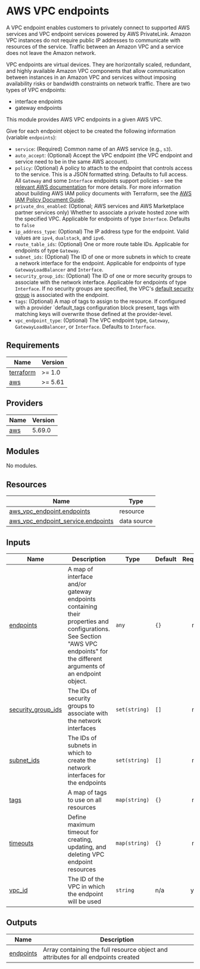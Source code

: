 # AWS VPC endpoints

A VPC endpoint enables customers to privately connect to supported AWS services and VPC endpoint services powered by AWS
PrivateLink. Amazon VPC instances do not require public IP addresses to communicate with resources of the service. Traffic
between an Amazon VPC and a service does not leave the Amazon network.

VPC endpoints are virtual devices. They are horizontally scaled, redundant, and highly available Amazon VPC components that
allow communication between instances in an Amazon VPC and services without imposing availability risks or bandwidth
constraints on network traffic. There are two types of VPC endpoints:

* interface endpoints 
* gateway endpoints

This module provides AWS VPC endpoints in a given AWS VPC.

Give for each endpoint object to be created the following information (variable `endpoints`):

* `service`: (Required) Common name of an AWS service (e.g., `s3`).
* `auto_accept`: (Optional) Accept the VPC endpoint (the VPC endpoint and service need to be in the same AWS account).
* `policy`: (Optional) A policy to attach to the endpoint that controls access to the service. This is a JSON formatted
  string. Defaults to full access. All `Gateway` and some `Interface` endpoints support policies - see the [relevant AWS
  documentation](https://docs.aws.amazon.com/vpc/latest/privatelink/vpc-endpoints-access.html) for more details. For more
  information about building AWS IAM policy documents with Terraform, see
  the [AWS IAM Policy Document Guide](https://developer.hashicorp.com/terraform/tutorials/aws/aws-iam-policy).
* `private_dns_enabled`: (Optional; AWS services and AWS Marketplace partner services only) Whether to associate a
  private hosted zone with the specified VPC. Applicable for endpoints of type `Interface`. Defaults to `false`
* `ip_address_type`: (Optional) The IP address type for the endpoint. Valid values are `ipv4`, `dualstack`, and `ipv6`.
* `route_table_ids`: (Optional) One or more route table IDs. Applicable for endpoints of type `Gateway`.
* `subnet_ids`: (Optional) The ID of one or more subnets in which to create a network interface for the endpoint. Applicable
  for endpoints of type `GatewayLoadBalancer` and `Interface`.
* `security_group_ids`: (Optional) The ID of one or more security groups to associate with the network interface. Applicable
  for endpoints of type `Interface`. If no security groups are specified, the
  VPC's [default security group](https://docs.aws.amazon.com/vpc/latest/userguide/vpc-security-groups.html#DefaultSecurityGroup)
  is associated with the endpoint.
* `tags`: (Optional) A map of tags to assign to the resource. If configured with a provider `default_tags configuration
  block present, tags with matching keys will overwrite those defined at the provider-level.
* `vpc_endpoint_type`: (Optional) The VPC endpoint type, `Gateway`, `GatewayLoadBalancer`, or `Interface`. Defaults
  to `Interface`.

<!-- BEGIN_TF_DOCS -->
## Requirements

| Name | Version |
|------|---------|
| <a name="requirement_terraform"></a> [terraform](#requirement\_terraform) | >= 1.0 |
| <a name="requirement_aws"></a> [aws](#requirement\_aws) | >= 5.61 |

## Providers

| Name | Version |
|------|---------|
| <a name="provider_aws"></a> [aws](#provider\_aws) | 5.69.0 |

## Modules

No modules.

## Resources

| Name | Type |
|------|------|
| [aws_vpc_endpoint.endpoints](https://registry.terraform.io/providers/hashicorp/aws/latest/docs/resources/vpc_endpoint) | resource |
| [aws_vpc_endpoint_service.endpoints](https://registry.terraform.io/providers/hashicorp/aws/latest/docs/data-sources/vpc_endpoint_service) | data source |

## Inputs

| Name | Description | Type | Default | Required |
|------|-------------|------|---------|:--------:|
| <a name="input_endpoints"></a> [endpoints](#input\_endpoints) | A map of interface and/or gateway endpoints containing their properties and configurations. See Section "AWS VPC endpoints" for the different arguments of an endpoint object. | `any` | `{}` | no |
| <a name="input_security_group_ids"></a> [security\_group\_ids](#input\_security\_group\_ids) | The IDs of security groups to associate with the network interfaces | `set(string)` | `[]` | no |
| <a name="input_subnet_ids"></a> [subnet\_ids](#input\_subnet\_ids) | The IDs of subnets in which to create the network interfaces for the endpoints | `set(string)` | `[]` | no |
| <a name="input_tags"></a> [tags](#input\_tags) | A map of tags to use on all resources | `map(string)` | `{}` | no |
| <a name="input_timeouts"></a> [timeouts](#input\_timeouts) | Define maximum timeout for creating, updating, and deleting VPC endpoint resources | `map(string)` | `{}` | no |
| <a name="input_vpc_id"></a> [vpc\_id](#input\_vpc\_id) | The ID of the VPC in which the endpoint will be used | `string` | n/a | yes |

## Outputs

| Name | Description |
|------|-------------|
| <a name="output_endpoints"></a> [endpoints](#output\_endpoints) | Array containing the full resource object and attributes for all endpoints created |
<!-- END_TF_DOCS -->
